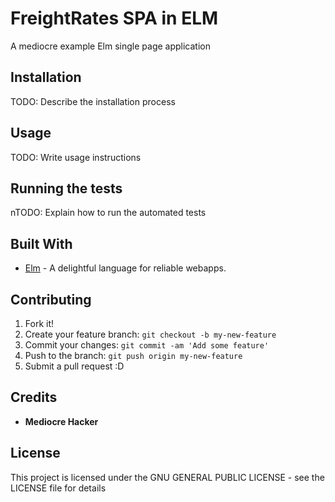 # FreightRates SPA in ELM

A mediocre example Elm single page application

## Installation

TODO: Describe the installation process

## Usage

TODO: Write usage instructions

## Running the tests

nTODO: Explain how to run the automated tests

## Built With

* [Elm](http://elm-lang.org) - A delightful language for reliable webapps.

## Contributing

1. Fork it!
2. Create your feature branch: `git checkout -b my-new-feature`
3. Commit your changes: `git commit -am 'Add some feature'`
4. Push to the branch: `git push origin my-new-feature`
5. Submit a pull request :D

## Credits

* **Mediocre Hacker**

## License

This project is licensed under the GNU GENERAL PUBLIC LICENSE - see the LICENSE file for details
